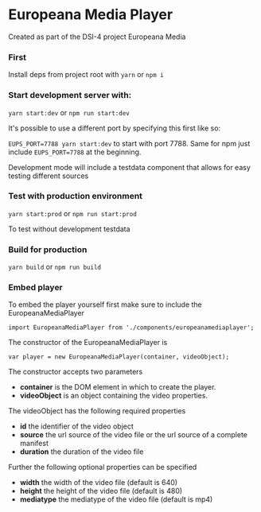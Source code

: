 # Europeana Media Player

Created as part of the DSI-4 project Europeana Media 

### First

Install deps from project root with `yarn` or `npm i`

### Start development server with:

`yarn start:dev` or `npm run start:dev`

It's possible to use a different port by specifying this first like so: 

`EUPS_PORT=7788 yarn start:dev` to start with port 7788. Same for npm just include `EUPS_PORT=7788` at the beginning.

Development mode will include a testdata component that allows for easy testing different sources

### Test with production environment 

`yarn start:prod` or `npm run start:prod`

To test without development testdata

### Build for production

`yarn build` or `npm run build`

### Embed player

To embed the player yourself first make sure to include the EuropeanaMediaPlayer

```
import EuropeanaMediaPlayer from './components/europeanamediaplayer';
```

The constructor of the EuropeanaMediaPlayer is

```
var player = new EuropeanaMediaPlayer(container, videoObject);
```

The constructor accepts two parameters

- **container** is the DOM element in which to create the player.
- **videoObject** is an object containing the video properties.

The videoObject has the following required properties

- **id** the identifier of the video object
- **source** the url source of the video file or the url source of a complete manifest
- **duration** the duration of the video file

Further the following optional properties can be specified

- **width** the width of the video file (default is 640)
- **height** the height of the video file (default is 480)
- **mediatype** the mediatype of the video file (default is mp4)

